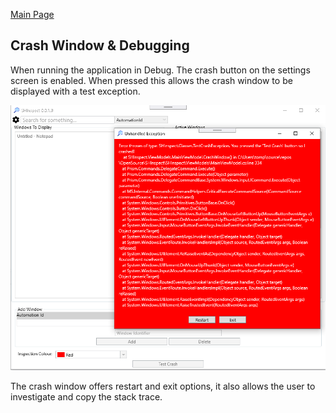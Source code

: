 [Main Page](https://github.com/Streets-Heaver/SHInspect/blob/main/README.md)

## Crash Window & Debugging

When running the application in Debug. The crash button on the settings screen is enabled. When pressed this allows the crash window to be displayed with a test exception. 

![image](/SHInspect/Documentation/images/crashWindow.PNG)

The crash window offers restart and exit options, it also allows the user to investigate and copy the stack trace.